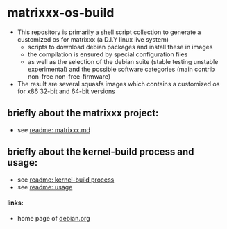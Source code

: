 # matrixxx-os-build
- This repository is primarily a shell script collection to generate a
  customized os for matrixxx (a D.I.Y linux live system)
  - scripts to download debian packages and install these in images
  - the compilation is ensured by special configuration files
  - as well as the selection of the debian suite (stable testing unstable
    experimental) and the possible software categories (main contrib
    non-free non-free-firmware)
- The result are several squasfs images which contains a customized os
  for x86 32-bit and 64-bit versions

## briefly about the matrixxx project:
- see [readme: matrixxx.md](./doc/readme-matrixxx.md)

## briefly about the kernel-build process and usage:
- see [readme: kernel-build process](./doc/readme-process.md)
- see [readme: usage](./doc/readme-usage.md)

#### links:
- home page of [debian.org][debian]

<!-- *********************************************************************** -->
[debian]: https://www.debian.org

